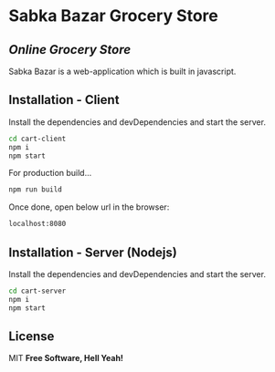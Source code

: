# Sabka Bazar Grocery Store
## _Online Grocery Store_

Sabka Bazar is a web-application which is built in javascript.

## Installation - Client

Install the dependencies and devDependencies and start the server.

```sh
cd cart-client
npm i
npm start
```

For production build...

```sh
npm run build
```
Once done, open below url in the browser:

```sh
localhost:8080
```

## Installation - Server (Nodejs)

Install the dependencies and devDependencies and start the server.

```sh
cd cart-server
npm i
npm start
```

## License

MIT
**Free Software, Hell Yeah!**